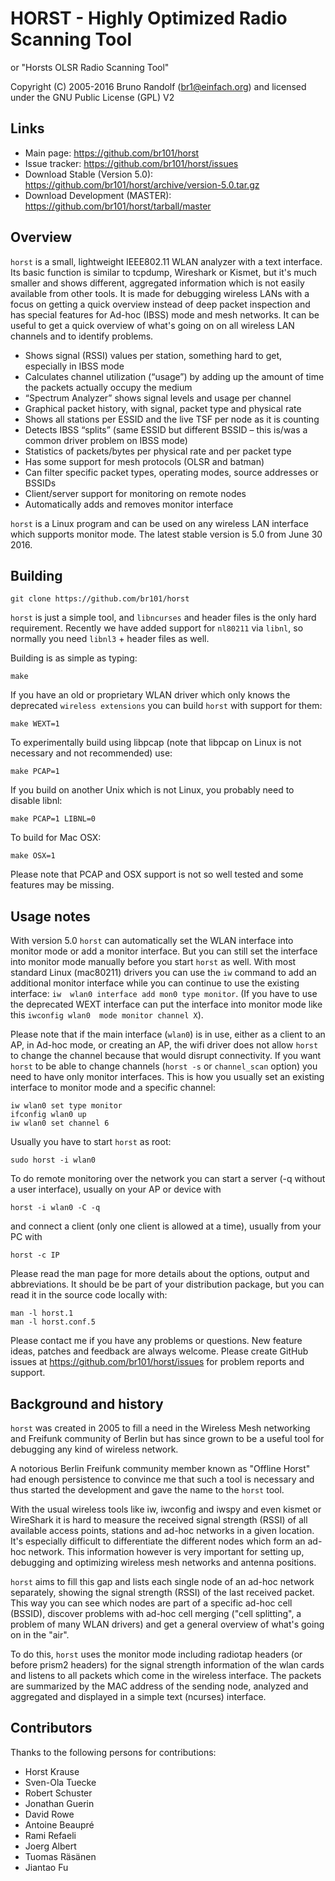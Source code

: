 # HORST - Highly Optimized Radio Scanning Tool
or "Horsts OLSR Radio Scanning Tool"

Copyright (C) 2005-2016 Bruno Randolf (br1@einfach.org) and licensed under the 
GNU Public License (GPL) V2


## Links

* Main page: https://github.com/br101/horst
* Issue tracker: https://github.com/br101/horst/issues
* Download Stable (Version 5.0): https://github.com/br101/horst/archive/version-5.0.tar.gz
* Download Development (MASTER): https://github.com/br101/horst/tarball/master


## Overview

`horst` is a small, lightweight IEEE802.11 WLAN analyzer with a text interface. 
Its basic function is similar to tcpdump, Wireshark or Kismet, but it's much 
smaller and shows different, aggregated information which is not easily 
available from other tools. It is made for debugging wireless LANs with a focus 
on getting a quick overview instead of deep packet inspection and has special 
features for Ad-hoc (IBSS) mode and mesh networks. It can be useful to get a 
quick overview of what's going on on all wireless LAN channels and to identify 
problems.

* Shows signal (RSSI) values per station, something hard to get, especially in 
  IBSS mode
* Calculates channel utilization (“usage”) by adding up the amount of time the 
  packets actually occupy the medium
* “Spectrum Analyzer” shows signal levels and usage per channel
* Graphical packet history, with signal, packet type and physical rate
* Shows all stations per ESSID and the live TSF per node as it is counting
* Detects IBSS “splits” (same ESSID but different BSSID – this is/was a common 
  driver problem on IBSS mode)
* Statistics of packets/bytes per physical rate and per packet type
* Has some support for mesh protocols (OLSR and batman)
* Can filter specific packet types, operating modes, source addresses or BSSIDs
* Client/server support for monitoring on remote nodes
* Automatically adds and removes monitor interface

`horst` is a Linux program and can be used on any wireless LAN interface which 
supports monitor mode. The latest stable version is 5.0 from June 30 2016.


## Building

	git clone https://github.com/br101/horst

`horst` is just a simple tool, and `libncurses` and header files is the only
hard requirement. Recently we have added support for `nl80211` via `libnl`, so
normally you need `libnl3` + header files as well.

Building is as simple as typing:

	make

If you have an old or proprietary WLAN driver which only knows the deprecated
`wireless extensions` you can build `horst` with support for them:

	make WEXT=1

To experimentally build using libpcap (note that libpcap on Linux is not
necessary and not recommended) use:

	make PCAP=1

If you build on another Unix which is not Linux, you probably need to disable
libnl:

	make PCAP=1 LIBNL=0

To build for Mac OSX:

	make OSX=1

Please note that PCAP and OSX support is not so well tested and some features
may be missing.


## Usage notes

With version 5.0 `horst` can automatically set the WLAN interface into monitor 
mode or add a monitor interface. But you can still set the interface into 
monitor mode manually before you start `horst` as well. With most standard 
Linux (mac80211) drivers you can use the `iw` command to add an additional 
monitor interface while you can continue to use the existing interface: `iw 
wlan0 interface add mon0 type monitor`. (If you have to use the deprecated WEXT 
interface can put the interface into monitor mode like this `iwconfig wlan0 
mode monitor channel X`).

Please note that if the main interface (`wlan0`) is in use, either as a client 
to an AP, in Ad-hoc mode, or creating an AP, the wifi driver does not allow 
`horst` to change the channel because that would disrupt connectivity. If you 
want `horst` to be able to change channels (`horst -s` or `channel_scan` 
option) you need to have only monitor interfaces. This is how you usually set 
an existing interface to monitor mode and a specific channel:

	iw wlan0 set type monitor
	ifconfig wlan0 up
	iw wlan0 set channel 6

Usually you have to start `horst` as root:

	sudo horst -i wlan0

To do remote monitoring over the network you can start a server (-q without a 
user interface), usually on your AP or device with

	horst -i wlan0 -C -q

and connect a client (only one client is allowed at a time), usually from your 
PC with

	horst -c IP

Please read the man page for more details about the options, output and 
abbreviations. It should be be part of your distribution package, but you can 
read it in the source code locally with:

	man -l horst.1
	man -l horst.conf.5

Please contact me if you have any problems or questions. New feature ideas, 
patches and feedback are always welcome. Please create GitHub issues at 
https://github.com/br101/horst/issues for problem reports and support. 


## Background and history

`horst` was created in 2005 to fill a need in the Wireless Mesh networking and 
Freifunk community of Berlin but has since grown to be a useful tool for
debugging any kind of wireless network.

A notorious Berlin Freifunk community member known as "Offline Horst" had enough
persistence to convince me that such a tool is necessary and thus started the
development and gave the name to the `horst` tool.

With the usual wireless tools like iw, iwconfig and iwspy and even kismet or 
WireShark it is hard to measure the received signal strength (RSSI) of
all available access points, stations and ad-hoc networks in a given location. 
It's especially difficult to differentiate the different nodes which form an 
ad-hoc network. This information however is very important for setting up, 
debugging and optimizing wireless mesh networks and antenna positions.

`horst` aims to fill this gap and lists each single node of an ad-hoc network
separately, showing the signal strength (RSSI) of the last received packet. This
way you can see which nodes are part of a specific ad-hoc cell (BSSID), 
discover problems with ad-hoc cell merging ("cell splitting", a problem of 
many WLAN drivers) and get a general overview of what's going on in the "air".

To do this, `horst` uses the monitor mode including radiotap headers (or before 
prism2 headers) for the signal strength information of the wlan cards and 
listens to all packets which come in the wireless interface. The packets are 
summarized by the MAC address of the sending node, analyzed and aggregated and 
displayed in a simple text (ncurses) interface.


## Contributors

Thanks to the following persons for contributions:

* Horst Krause
* Sven-Ola Tuecke
* Robert Schuster
* Jonathan Guerin
* David Rowe
* Antoine Beaupré
* Rami Refaeli
* Joerg Albert
* Tuomas Räsänen
* Jiantao Fu
